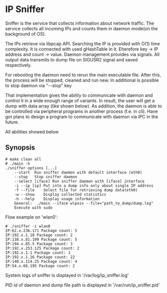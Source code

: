 IP Sniffer
==================

Sniffer is the service that collects information about network traffic.
The service collects all incoming IPs and counts them in daemon mode(on the background of OS).

The IPs retrieve via libpcap API.
Searching the IP is provided with O(1) time complexity. It is connected with used gHashTable in it. Еherefore key -> IP address and count -> value.
Daemon management provides via signals.
All output data transmits to dump file on SIGUSR2 signal and saved respectively.

For rebooting the daemon need to rerun the main executable file. After this, the process will be stopped, cleaned and run new.
In additional is possible to stop daemon via "--stop" key

That implementation gives the ability to communicate with daemon and control it in a wide enough range of variants. In result, the user will get a dump with data array (like shown below).
As addition, the daemon is able to be controlled via peripheral programs in another process (f.e. in cli). Have got plans to design a program to communicate with daemon via IPC in the future.

All abilities showed below

Synopsis
--------

```
# make clean all
# ./main -h
./sniffer options [...]
	--start  Run sniffer daemon with default interface (eth0)
	--stop   Stop sniffer daemon
	--select [iface] Run sniffer daemon with [iface] interface
 	-i --ip [ip] Put into a dump info only about single IP address
 	-f --file    Select file for retrieving dump data(eth0)
 	-w --show    Display collected statistics
 	-h --help    Display usage information
 	General:  ./main --iface wlpxsx --file="path_to_dump/dump.log" 
 	Execute with sudo
```


Flow example on 'wlan0':
```
# ./sniffer -i wlan0
IP:62.x.236.171 Package count: 5 
IP:192.x.1.18 Package count: 2 
IP:138.x.81.199 Package count: 5 
IP:194.x.85.5 Package count: 3 
IP:192.x.253.125 Package count: 2 
IP:192.x.1.1 Package count: 1 
IP:192.x.1.16 Package count: 22 
IP:140.x.114.25 Package count: 4 
IP:54.x.66.195 Package count: 2 
```

System logs of sniffer is displayed in '/var/log/ip_sniffer.log'

PID id of daemon and dump file path is displayed in '/var/run/ip_sniffer.pid'


